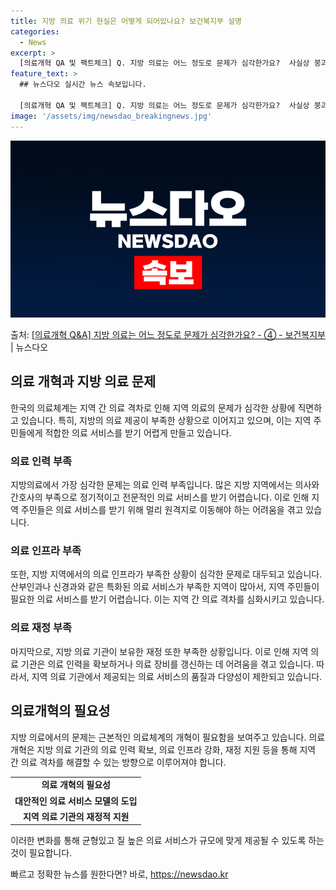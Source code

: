 ```yaml
---
title: 지방 의료 위기 현실은 어떻게 되어있나요? 보건복지부 설명
categories:
  - News
excerpt: >
  [의료개혁 QA 및 팩트체크] Q. 지방 의료는 어느 정도로 문제가 심각한가요?  사실상 붕괴 직전입니다. …
feature_text: >
  ## 뉴스다오 실시간 뉴스 속보입니다.

  [의료개혁 QA 및 팩트체크] Q. 지방 의료는 어느 정도로 문제가 심각한가요?  사실상 붕괴 직전입니다. …
image: '/assets/img/newsdao_breakingnews.jpg'
---
```


![뉴스다오 속보](/assets/img/newsdao_breakingnews.jpg)

<p>출처: <a href="https://newsdao.kr/3422" rel="dofollow">[의료개혁 Q&A] 지방 의료는 어느 정도로 문제가 심각한가요? - ④ - 보건복지부</a> | 뉴스다오</p>

<h2 data-ke-size="size26">의료 개혁과 지방 의료 문제</h2>
<p data-ke-size="size16">한국의 의료체계는 지역 간 의료 격차로 인해 지역 의료의 문제가 심각한 상황에 직면하고 있습니다. 특히, 지방의 의료 제공이 부족한 상황으로 이어지고 있으며, 이는 지역 주민들에게 적합한 의료 서비스를 받기 어렵게 만들고 있습니다.</p>

<h3>의료 인력 부족</h3>
<p data-ke-size="size16">지방의료에서 가장 심각한 문제는 의료 인력 부족입니다. 많은 지방 지역에서는 의사와 간호사의 부족으로 정기적이고 전문적인 의료 서비스를 받기 어렵습니다. 이로 인해 지역 주민들은 의료 서비스를 받기 위해 멀리 원격지로 이동해야 하는 어려움을 겪고 있습니다.</p>

<h3>의료 인프라 부족</h3>
<p data-ke-size="size16">또한, 지방 지역에서의 의료 인프라가 부족한 상황이 심각한 문제로 대두되고 있습니다. 산부인과나 신경과와 같은 특화된 의료 서비스가 부족한 지역이 많아서, 지역 주민들이 필요한 의료 서비스를 받기 어렵습니다. 이는 지역 간 의료 격차를 심화시키고 있습니다.</p>

<h3>의료 재정 부족</h3>
<p data-ke-size="size16">마지막으로, 지방 의료 기관이 보유한 재정 또한 부족한 상황입니다. 이로 인해 지역 의료 기관은 의료 인력을 확보하거나 의료 장비를 갱신하는 데 어려움을 겪고 있습니다. 따라서, 지역 의료 기관에서 제공되는 의료 서비스의 품질과 다양성이 제한되고 있습니다.</p>

<h2 data-ke-size="size26">의료개혁의 필요성</h2>
<p data-ke-size="size16">지방 의료에서의 문제는 근본적인 의료체계의 개혁이 필요함을 보여주고 있습니다. 의료 개혁은 지방 의료 기관의 의료 인력 확보, 의료 인프라 강화, 재정 지원 등을 통해 지역 간 의료 격차를 해결할 수 있는 방향으로 이루어져야 합니다.</p>

<table>
	<tr>
		<td style="text-align: center; height: 17px;"><b>의료 개혁의 필요성</b></td>
	</tr>
	<tr>
		<td style="text-align: center; height: 17px;"><b>대안적인 의료 서비스 모델의 도입</b></td>
	</tr>
	<tr>
		<td style="text-align: center; height: 17px;"><b>지역 의료 기관의 재정적 지원</b></td>
	</tr>
</table>

<p data-ke-size="size16">이러한 변화를 통해 균형있고 질 높은 의료 서비스가 규모에 맞게 제공될 수 있도록 하는 것이 필요합니다.</p> 

빠르고 정확한 뉴스를 원한다면? 바로, <a href="https://newsdao.kr" rel="dofollow">https://newsdao.kr</a>


